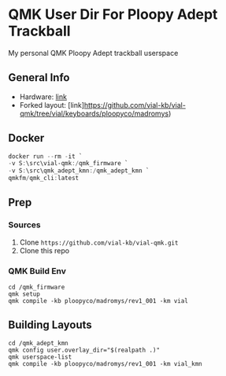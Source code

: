 # QMK User Dir For Ploopy Adept Trackball

My personal QMK Ploopy Adept trackball userspace

## General Info

- Hardware: [link](https://github.com/ploopyco/adept-trackball)
- Forked layout: [link]https://github.com/vial-kb/vial-qmk/tree/vial/keyboards/ploopyco/madromys)

## Docker

``` powershell
docker run --rm -it `
-v S:\src\vial-qmk:/qmk_firmware `
-v S:\src\qmk_adept_kmn:/qmk_adept_kmn `
qmkfm/qmk_cli:latest
```

## Prep

### Sources

1. Clone `https://github.com/vial-kb/vial-qmk.git`
1. Clone this repo

### QMK Build Env

``` shell
cd /qmk_firmware
qmk setup
qmk compile -kb ploopyco/madromys/rev1_001 -km vial
```

## Building Layouts

``` shell
cd /qmk_adept_kmn
qmk config user.overlay_dir="$(realpath .)"
qmk userspace-list
qmk compile -kb ploopyco/madromys/rev1_001 -km vial_kmn
```
